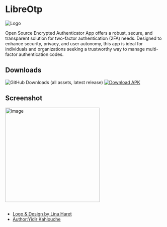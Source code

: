 # LibreOtp
![Logo](https://github.com/user-attachments/assets/68c3c081-d6b2-46f9-91e3-6ff3b32e81f0)

Open Source Encrypted Authenticator App offers a robust, secure, and transparent solution for two-factor authentication (2FA) needs. Designed to enhance security, privacy, and user autonomy, this app is ideal for individuals and organizations seeking a trustworthy way to manage multi-factor authentication codes.
## Downloads
![GitHub Downloads (all assets, latest release)](https://img.shields.io/github/downloads/YidirK/LibreOtp/latest/total)
[![Download APK](https://img.shields.io/badge/download-APK-blue.svg?style=flat-square)](https://github.com/YidirK/LibreOtp/releases/latest/download/LibreOtp-v0.0.6.apk)

## Screenshot
<img src="https://github.com/user-attachments/assets/27ef48f5-8604-45c6-a78a-d6b5cd4d4fcb" alt="image" width="300"/>

## 

 - [Logo & Design by Lina Haret](https://www.pinterest.com/haretlina/)
 - [Author:Yidir Kahlouche](https://hergol.me/)
